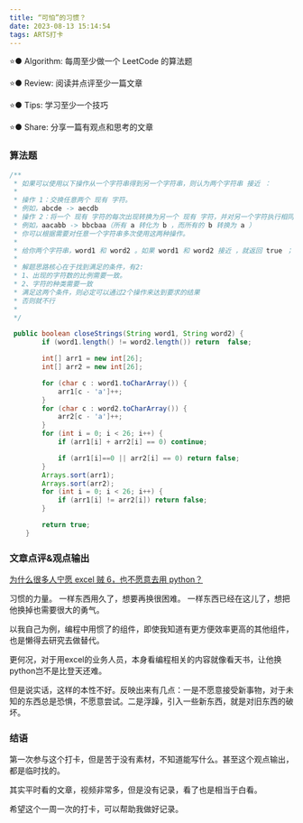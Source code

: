 ```yaml
---
title: “可怕”的习惯？
date: 2023-08-13 15:14:54
tags: ARTS打卡
---
```

⭐️● Algorithm: 每周至少做一个 LeetCode 的算法题

⭐️● Review: 阅读并点评至少一篇文章

⭐️● Tips: 学习至少一个技巧

⭐️● Share: 分享一篇有观点和思考的文章

### 算法题
```java
/**
 * 如果可以使用以下操作从一个字符串得到另一个字符串，则认为两个字符串 接近 ：
 *
 * 操作 1：交换任意两个 现有 字符。
 * 例如，abcde -> aecdb
 * 操作 2：将一个 现有 字符的每次出现转换为另一个 现有 字符，并对另一个字符执行相同的操作。
 * 例如，aacabb -> bbcbaa（所有 a 转化为 b ，而所有的 b 转换为 a ）
 * 你可以根据需要对任意一个字符串多次使用这两种操作。
 *
 * 给你两个字符串，word1 和 word2 。如果 word1 和 word2 接近 ，就返回 true ；否则，返回 false 。
 * 
 * 解题思路核心在于找到满足的条件，有2:
 * 1、出现的字符数的比例需要一致。
 * 2、字符的种类需要一致
 * 满足这两个条件，则必定可以通过2个操作来达到要求的结果
 * 否则就不行
 * 
 */

 public boolean closeStrings(String word1, String word2) {
        if (word1.length() != word2.length()) return  false;

        int[] arr1 = new int[26];
        int[] arr2 = new int[26];

        for (char c : word1.toCharArray()) {
            arr1[c - 'a']++;
        }
        for (char c : word2.toCharArray()) {
            arr2[c - 'a']++;
        }
        for (int i = 0; i < 26; i++) {
            if (arr1[i] + arr2[i] == 0) continue;

            if (arr1[i]==0 || arr2[i] == 0) return false;
        }
        Arrays.sort(arr1);
        Arrays.sort(arr2);
        for (int i = 0; i < 26; i++) {
            if (arr1[i] != arr2[i]) return false;
        }

        return true;
    }
```

### 文章点评&观点输出
[为什么很多人宁愿 excel 贼 6，也不愿意去用 python？](https://www.zhihu.com/question/53261114/answer/2972862034)

习惯的力量。
一样东西用久了，想要再换很困难。
一样东西已经在这儿了，想把他换掉也需要很大的勇气。

以我自己为例，编程中用惯了的组件，即使我知道有更方便效率更高的其他组件，也是懒得去研究去做替代。

更何况，对于用excel的业务人员，本身看编程相关的内容就像看天书，让他换python岂不是比登天还难。

但是说实话，这样的本性不好。反映出来有几点：一是不愿意接受新事物，对于未知的东西总是恐惧，不愿意尝试。二是浮躁，引入一些新东西，就是对旧东西的破坏。

### 结语
第一次参与这个打卡，但是苦于没有素材，不知道能写什么。甚至这个观点输出，都是临时找的。

其实平时看的文章，视频非常多，但是没有记录，看了也是相当于白看。

希望这个一周一次的打卡，可以帮助我做好记录。